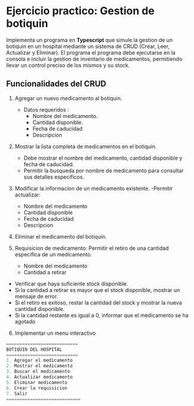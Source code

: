 # Ejercicio practico: Gestion de botiquin

Implementa un programa en **Typescript** que simule la gestion de un botiquin en un hospital mediante un sistema de CRUD (Crear, Leer, Actualizar y Eliminar). El programa el programa debe ejecutarse en la consola e incluir la gestion de inventario de medicamentos, permitiendo llevar un control preciso de los mismos y su stock.

## Funcionalidades del CRUD 
1. Agregar un nuevo medicamento al botiquin.
    - Datos requeridos :
        - Nombre del medicamento.
        - Cantidad disponible.
        - Fecha de caducidad 
        - Descripcion
2. Mostrar la lista completa de medicamentos en el botiquin.
    - Debe mostrar el nombre del medicamento, cantidad disponible y fecha de caducidad.
    - Permitir la busqueda por nombre de medicamento para consultar sus detalles especificos.
3. Modificar la informacion de un medicamento existente.
    -Permitir actualizar:
     - Nombre del medicamento
     - Cantidad disponible
     - Fecha de caducidad
     - Descripcion

4. Eliminar el medicamento del botiquin.
5. Requisicion de medicamento: Permitir el retiro de una cantidad especifica de un medicamento.
     - Nombre del medicamento
     - Cantidad a retirar
 - Verificar que haya suficiente stock disponible.
 - Si la cantidad a retirar es mayor que el stock disponible, mostrar un mensaje de error.
 - Si el retiro es exitoso, restar la cantidad del stock y mostrar la nueva cantidad disponible.
 - Si la cantidad restante es igual a 0, informar que el medicamento se ha agotado 

 6. Implementar un menu interactivo

 ```typescript
 ===========================
 BOTIQUIN DEL HOSPITAL
 ===========================
 1. Agregar el medicamento
 2. Mostrar el medicamento
 3. Buscar el medicamento
 4. Actualizar medicamento
 5. Eliminar medicamento
 6. Crear la requisicion
 7. Salir
============================
